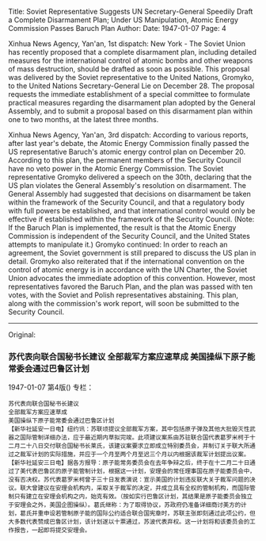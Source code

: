 Title: Soviet Representative Suggests UN Secretary-General Speedily Draft a Complete Disarmament Plan; Under US Manipulation, Atomic Energy Commission Passes Baruch Plan
Author:
Date: 1947-01-07
Page: 4

Xinhua News Agency, Yan'an, 1st dispatch: New York - The Soviet Union has recently proposed that a complete disarmament plan, including detailed measures for the international control of atomic bombs and other weapons of mass destruction, should be drafted as soon as possible. This proposal was delivered by the Soviet representative to the United Nations, Gromyko, to the United Nations Secretary-General Lie on December 28. The proposal requests the immediate establishment of a special committee to formulate practical measures regarding the disarmament plan adopted by the General Assembly, and to submit a proposal based on this disarmament plan within one to two months, at the latest three months.

Xinhua News Agency, Yan'an, 3rd dispatch: According to various reports, after last year's debate, the Atomic Energy Commission finally passed the US representative Baruch's atomic energy control plan on December 20. According to this plan, the permanent members of the Security Council have no veto power in the Atomic Energy Commission. The Soviet representative Gromyko delivered a speech on the 30th, declaring that the US plan violates the General Assembly's resolution on disarmament. The General Assembly had suggested that decisions on disarmament be taken within the framework of the Security Council, and that a regulatory body with full powers be established, and that international control would only be effective if established within the framework of the Security Council. (Note: If the Baruch Plan is implemented, the result is that the Atomic Energy Commission is independent of the Security Council, and the United States attempts to manipulate it.) Gromyko continued: In order to reach an agreement, the Soviet government is still prepared to discuss the US plan in detail. Gromyko also reiterated that if the international convention on the control of atomic energy is in accordance with the UN Charter, the Soviet Union advocates the immediate adoption of this convention. However, most representatives favored the Baruch Plan, and the plan was passed with ten votes, with the Soviet and Polish representatives abstaining. This plan, along with the commission's work report, will soon be submitted to the Security Council.



<hr /> 

Original: 


### 苏代表向联合国秘书长建议  全部裁军方案应速草成  美国操纵下原子能常委会通过巴鲁区计划

1947-01-07
第4版()
专栏：

    苏代表向联合国秘书长建议
    全部裁军方案应速草成
    美国操纵下原子能常委会通过巴鲁区计划
    【新华社延安一日电】纽约讯：苏联顷提议全部裁军方案，其中包括原子弹及其他大批毁灭性武器之国际管制详细办法，应于最近期内草拟完竣。此项建议案系由苏驻联合国代表葛罗米柯于十二月二十八日交付联合国秘书长莱氏，该建议案要求立即成立特别委员会，并制订关于联大所通过之裁军计划的实际措施，并应于一个月至两个月至迟三个月以内根据该裁军计划提出议案。
    【新华社延安三日电】据各方报导：原子能常务委员会在去年争辩之后，终于在十二月二十日通过了美代表巴鲁区的原子能管制计划，根据这一计划，安理会的常任理事国在原子能委员会中，没有否决权。苏代表葛罗米柯曾于三十日发表演说：宣示美国的计划违反联大关于裁军问题的决议。联大曾建议在安理会机构内，采取关于裁军的决定，并成立具有全权的管制机构，而国际管制只有建立在安理会机构之内，始克有效。（按如实行巴鲁区计划，其结果是原子能委员会独立于安理会之外，美国企图操纵）。葛氏继称：为了取得协议，苏政府仍准备详细商讨美方的计划，葛氏并重申设若管制原子能的国际公约适合联合国宪章时，苏联主张即刻通过此项公约，但大多数代表赞成巴鲁区计划，该计划遂以十票通过，苏波代表弃权。这一计划将和该委员会的工作报告，一起即将提交安理会。
